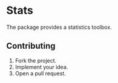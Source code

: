 # Stats

The package provides a statistics toolbox.

## Contributing

1. Fork the project.
2. Implement your idea.
3. Open a pull request.
